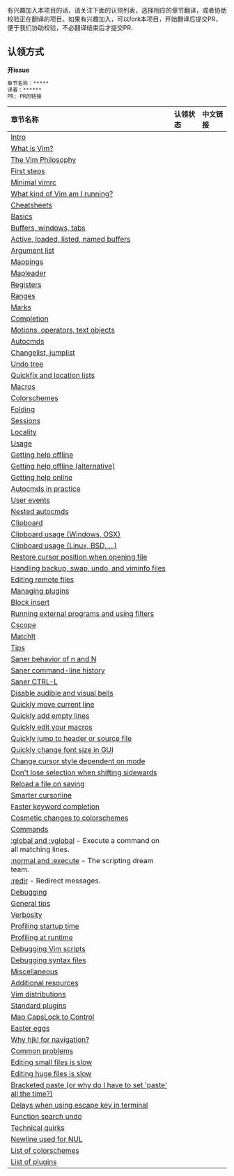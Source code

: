 有兴趣加入本项目的话，请关注下面的认领列表，选择相应的章节翻译，或者协助校验正在翻译的项目。如果有兴趣加入，可以fork本项目，开始翻译后提交PR，便于我们协助校验，不必翻译结束后才提交PR.

## 认领方式

**开issue**

```md
章节名称：*****
译者：******
PR: PR的链接
```

|章节名称|认领状态|中文链接|
|:------|:------|:------|
| [Intro](https://github.com/mhinz/vim-galore#intro) | | |
| [What is Vim?](https://github.com/mhinz/vim-galore#what-is-vim) | | |
| [The Vim Philosophy](https://github.com/mhinz/vim-galore#the-vim-philosophy) | | |
| [First steps](https://github.com/mhinz/vim-galore#first-steps) | | |
| [Minimal vimrc](https://github.com/mhinz/vim-galore#minimal-vimrc) | | |
| [What kind of Vim am I running?](https://github.com/mhinz/vim-galore#what-kind-of-vim-am-i-running) | | |
| [Cheatsheets](https://github.com/mhinz/vim-galore#cheatsheets) | | |
| [Basics](https://github.com/mhinz/vim-galore#basics-1) | | |
| [Buffers, windows, tabs](https://github.com/mhinz/vim-galore#buffers-windows-tabs) | | |
| [Active, loaded, listed, named buffers](https://github.com/mhinz/vim-galore#active-loaded-listed-named-buffers) | | |
| [Argument list](https://github.com/mhinz/vim-galore#argument-list) | | |
| [Mappings](https://github.com/mhinz/vim-galore#mappings) | | |
| [Mapleader](https://github.com/mhinz/vim-galore#mapleader) | | |
| [Registers](https://github.com/mhinz/vim-galore#registers) | | |
| [Ranges](https://github.com/mhinz/vim-galore#ranges) | | |
| [Marks](https://github.com/mhinz/vim-galore#marks) | | |
| [Completion](https://github.com/mhinz/vim-galore#completion) | | |
| [Motions, operators, text objects](https://github.com/mhinz/vim-galore#motions-operators-text-objects) | | |
| [Autocmds](https://github.com/mhinz/vim-galore#autocmds) | | |
| [Changelist, jumplist](https://github.com/mhinz/vim-galore#changelist-jumplist) | | |
| [Undo tree](https://github.com/mhinz/vim-galore#undo-tree) | | |
| [Quickfix and location lists](https://github.com/mhinz/vim-galore#quickfix-and-location-lists) | | |
| [Macros](https://github.com/mhinz/vim-galore#macros) | | |
| [Colorschemes](https://github.com/mhinz/vim-galore#colorschemes) | | |
| [Folding](https://github.com/mhinz/vim-galore#folding) | | |
| [Sessions](https://github.com/mhinz/vim-galore#sessions) | | |
| [Locality](https://github.com/mhinz/vim-galore#locality) | | |
| [Usage](https://github.com/mhinz/vim-galore#usage-1) | | |
| [Getting help offline](https://github.com/mhinz/vim-galore#getting-help-offline) | | |
| [Getting help offline (alternative)](https://github.com/mhinz/vim-galore#getting-help-offline-alternative) | | |
| [Getting help online](https://github.com/mhinz/vim-galore#getting-help-online) | | |
| [Autocmds in practice](https://github.com/mhinz/vim-galore#autocmds-in-practice) | | |
| [User events](https://github.com/mhinz/vim-galore#user-events) | | |
| [Nested autocmds](https://github.com/mhinz/vim-galore#nested-autocmds) | | |
| [Clipboard](https://github.com/mhinz/vim-galore#clipboard) | | |
| [Clipboard usage (Windows, OSX)](https://github.com/mhinz/vim-galore#clipboard-usage-windows-osx) | | |
| [Clipboard usage (Linux, BSD, ...)](https://github.com/mhinz/vim-galore#clipboard-usage-linux-bsd-) | | |
| [Restore cursor position when opening file](https://github.com/mhinz/vim-galore#restore-cursor-position-when-opening-file) | | |
| [Handling backup, swap, undo, and viminfo files](https://github.com/mhinz/vim-galore#handling-backup-swap-undo-and-viminfo-files) | | |
| [Editing remote files](https://github.com/mhinz/vim-galore#editing-remote-files) | | |
| [Managing plugins](https://github.com/mhinz/vim-galore#managing-plugins) | | |
| [Block insert](https://github.com/mhinz/vim-galore#block-insert) | | |
| [Running external programs and using filters](https://github.com/mhinz/vim-galore#running-external-programs-and-using-filters) | | |
| [Cscope](https://github.com/mhinz/vim-galore#cscope) | | |
| [MatchIt](https://github.com/mhinz/vim-galore#matchit) | | |
| [Tips](https://github.com/mhinz/vim-galore#tips-1) | | |
| [Saner behavior of n and N](https://github.com/mhinz/vim-galore#saner-behavior-of-n-and-n) | | |
| [Saner command-line history](https://github.com/mhinz/vim-galore#saner-command-line-history) | | |
| [Saner CTRL-L](https://github.com/mhinz/vim-galore#saner-ctrl-l) | | |
| [Disable audible and visual bells](https://github.com/mhinz/vim-galore#disable-audible-and-visual-bells) | | |
| [Quickly move current line](https://github.com/mhinz/vim-galore#quickly-move-current-line) | | |
| [Quickly add empty lines](https://github.com/mhinz/vim-galore#quickly-add-empty-lines) | | |
| [Quickly edit your macros](https://github.com/mhinz/vim-galore#quickly-edit-your-macros) | | |
| [Quickly jump to header or source file](https://github.com/mhinz/vim-galore#quickly-jump-to-header-or-source-file) | | |
| [Quickly change font size in GUI](https://github.com/mhinz/vim-galore#quickly-change-font-size-in-gui) | | |
| [Change cursor style dependent on mode](https://github.com/mhinz/vim-galore#change-cursor-style-dependent-on-mode) | | |
| [Don't lose selection when shifting sidewards](https://github.com/mhinz/vim-galore#dont-lose-selection-when-shifting-sidewards) | | |
| [Reload a file on saving](https://github.com/mhinz/vim-galore#reload-a-file-on-saving) | | |
| [Smarter cursorline](https://github.com/mhinz/vim-galore#smarter-cursorline) | | |
| [Faster keyword completion](https://github.com/mhinz/vim-galore#faster-keyword-completion) | | |
| [Cosmetic changes to colorschemes](https://github.com/mhinz/vim-galore#cosmetic-changes-to-colorschemes) | | |
| [Commands](https://github.com/mhinz/vim-galore#commands-1) | | |
| [:global and :vglobal](https://github.com/mhinz/vim-galore#global-and-vglobal) - Execute a command on all matching lines. | | |
| [:normal and :execute](https://github.com/mhinz/vim-galore#normal-and-execute) - The scripting dream team. | | |
| [:redir](https://github.com/mhinz/vim-galore#redir) - Redirect messages. | | |
| [Debugging](https://github.com/mhinz/vim-galore#debugging-1) | | |
| [General tips](https://github.com/mhinz/vim-galore#general-tips) | | |
| [Verbosity](https://github.com/mhinz/vim-galore#verbosity) | | |
| [Profiling startup time](https://github.com/mhinz/vim-galore#profiling-startup-time) | | |
| [Profiling at runtime](https://github.com/mhinz/vim-galore#profiling-at-runtime) | | |
| [Debugging Vim scripts](https://github.com/mhinz/vim-galore#debugging-vim-scripts) | | |
| [Debugging syntax files](https://github.com/mhinz/vim-galore#debugging-syntax-files) | | |
| [Miscellaneous](https://github.com/mhinz/vim-galore#miscellaneous-1) | | |
| [Additional resources](https://github.com/mhinz/vim-galore#additional-resources) | | |
| [Vim distributions](https://github.com/mhinz/vim-galore#vim-distributions) | | |
| [Standard plugins](https://github.com/mhinz/vim-galore#standard-plugins) | | |
| [Map CapsLock to Control](https://github.com/mhinz/vim-galore#map-capslock-to-control) | | |
| [Easter eggs](https://github.com/mhinz/vim-galore#easter-eggs) | | |
| [Why hjkl for navigation?](https://github.com/mhinz/vim-galore#why-hjkl-for-navigation) | | |
| [Common problems](https://github.com/mhinz/vim-galore#common-problems-1) | | |
| [Editing small files is slow](https://github.com/mhinz/vim-galore#editing-small-files-is-slow) | | |
| [Editing huge files is slow](https://github.com/mhinz/vim-galore#editing-huge-files-is-slow) | | |
| [Bracketed paste (or why do I have to set 'paste' all the time?)](https://github.com/mhinz/vim-galore#bracketed-paste-or-why-do-i-have-to-set-paste-all-the-time) | | |
| [Delays when using escape key in terminal](https://github.com/mhinz/vim-galore#delays-when-using-escape-key-in-terminal) | | |
| [Function search undo](https://github.com/mhinz/vim-galore#function-search-undo) | | |
| [Technical quirks](https://github.com/mhinz/vim-galore#technical-quirks-1) | | |
| [Newline used for NUL](https://github.com/mhinz/vim-galore#newline-used-for-nul) | | |
| [List of colorschemes](https://github.com/mhinz/vim-galore#list-of-colorschemes-1) | | |
| [List of plugins](https://github.com/mhinz/vim-galorecontents/plugins.md) | | |

